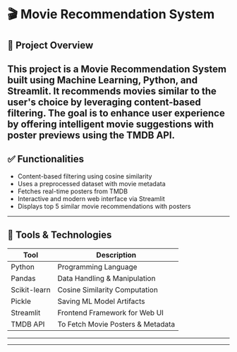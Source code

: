 # 🎬 Movie Recommendation System
      
## 📌 Project Overview

This project is a **Movie Recommendation System** built using **Machine Learning**, **Python**, and **Streamlit**. It recommends movies similar to the user's choice by leveraging content-based filtering. The goal is to enhance user experience by offering intelligent movie suggestions with poster previews using the **TMDB API**.
---

## ✅ Functionalities

- Content-based filtering using cosine similarity
- Uses a preprocessed dataset with movie metadata
- Fetches real-time posters from TMDB
- Interactive and modern web interface via Streamlit
- Displays top 5 similar movie recommendations with posters

---

## 🔧 Tools & Technologies

| Tool           | Description                                      |
|----------------|--------------------------------------------------|
| Python         | Programming Language                             |
| Pandas         | Data Handling & Manipulation                     |
| Scikit-learn   | Cosine Similarity Computation                    |
| Pickle         | Saving ML Model Artifacts                        |
| Streamlit      | Frontend Framework for Web UI                    |
| TMDB API       | To Fetch Movie Posters & Metadata                |

---

---
